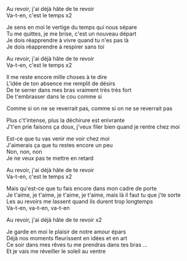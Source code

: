 Au revoir, j'ai déjà hâte de te revoir\
Va-t-en, c'est le temps x2

Je sens en moi le vertige du temps qui nous sépare\
Tu me quittes, je me brise, c'est un nouveau départ\
Je dois réapprendre à vivre quand tu n'es pas là\
Je dois réapprendre à respirer sans toi

Au revoir, j'ai déjà hâte de te revoir\
Va-t-en, c'est le temps x2

Il me reste encore mille choses à te dire\
L'idée de ton absence me remplit de désirs\
De te serrer dans mes bras vraiment très très fort\
De t'embrasser dans le cou comme si

Comme si on ne se reverrait pas,
comme si on ne se reverrait pas

Plus c't'intense, plus la déchirure est enivrante\
J't'en prie faisons ça doux, j'veux filer bien quand je rentre chez moi

Est-ce que tu vas venir me voir chez moi\
J'aimerais ça que tu restes encore un peu\
Non, non, non\
Je ne veux pas te mettre en retard

Au revoir, j'ai déjà hâte de te revoir\
Va-t-en, c'est le temps x2

Mais qu'est-ce que tu fais encore dans mon cadre de porte\
Je t'aime, je t'aime, je t'aime, je t'aime, mais là il faut tu que j'te sorte\
Les au revoirs me lassent quand ils durent trop longtemps\
Va-t-en, va-t-en, va-t-en

Au revoir, j'ai déjà hâte de te revoir x2

Je garde en moi le plaisir de notre amour épars\
Déjà nos moments fleurissent en idées et en art\
Ce soir dans mes rêves tu me prendras dans tes bras …\
Et je vais me réveiller le soleil au ventre
